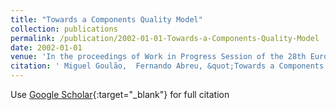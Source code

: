 ```yaml
---
title: "Towards a Components Quality Model"
collection: publications
permalink: /publication/2002-01-01-Towards-a-Components-Quality-Model
date: 2002-01-01
venue: 'In the proceedings of Work in Progress Session of the 28th Euromicro Conference (Euromicro 2002)'
citation: ' Miguel Goulão,  Fernando Abreu, &quot;Towards a Components Quality Model.&quot; In the proceedings of Work in Progress Session of the 28th Euromicro Conference (Euromicro 2002), 2002.'
---
```

Use [Google Scholar](https://scholar.google.com/scholar?q=Towards+a+Components+Quality+Model){:target="_blank"} for full citation